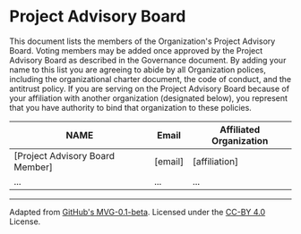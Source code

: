 # Project Advisory Board

This document lists the members of the Organization's Project Advisory Board. Voting members may be added once approved by the Project Advisory Board as described in the Governance document. By adding your name to this list you are agreeing to abide by all Organization polices, including the organizational charter document, the code of conduct, and the antitrust policy. If you are serving on the Project Advisory Board because of your affiliation with another organization (designated below), you represent that you have authority to bind that organization to these policies.

| **NAME** | **Email** | **Affiliated Organization** |
| --- | --- | --- |
| [Project Advisory Board Member] | [email] | [affiliation] |
|  ... | ... | ... |

---
Adapted from [GitHub's MVG-0.1-beta](https://github.com/github/MVG). Licensed under the [CC-BY 4.0](https://creativecommons.org/licenses/by-sa/4.0/) License.
